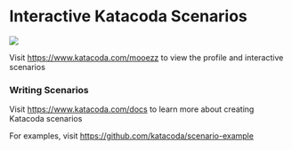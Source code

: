 # Interactive Katacoda Scenarios

[![](http://shields.katacoda.com/katacoda/mooezz/count.svg)](https://www.katacoda.com/mooezz "Get your profile on Katacoda.com")

Visit https://www.katacoda.com/mooezz to view the profile and interactive scenarios

### Writing Scenarios
Visit https://www.katacoda.com/docs to learn more about creating Katacoda scenarios

For examples, visit https://github.com/katacoda/scenario-example
